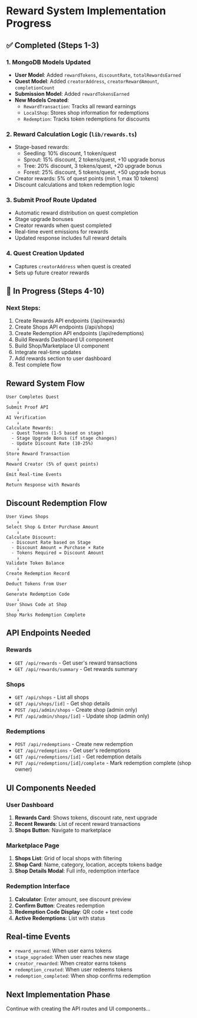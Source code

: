 # Reward System Implementation Progress

## ✅ Completed (Steps 1-3)

### 1. MongoDB Models Updated
- **User Model**: Added `rewardTokens`, `discountRate`, `totalRewardsEarned`
- **Quest Model**: Added `creatorAddress`, `creatorRewardAmount`, `completionCount`
- **Submission Model**: Added `rewardTokensEarned`
- **New Models Created**:
  - `RewardTransaction`: Tracks all reward earnings
  - `LocalShop`: Stores shop information for redemptions
  - `Redemption`: Tracks token redemptions for discounts

### 2. Reward Calculation Logic (`lib/rewards.ts`)
- Stage-based rewards:
  - Seedling: 10% discount, 1 token/quest
  - Sprout: 15% discount, 2 tokens/quest, +10 upgrade bonus
  - Tree: 20% discount, 3 tokens/quest, +20 upgrade bonus
  - Forest: 25% discount, 5 tokens/quest, +50 upgrade bonus
- Creator rewards: 5% of quest points (min 1, max 10 tokens)
- Discount calculations and token redemption logic

### 3. Submit Proof Route Updated
- Automatic reward distribution on quest completion
- Stage upgrade bonuses
- Creator rewards when quest completed
- Real-time event emissions for rewards
- Updated response includes full reward details

### 4. Quest Creation Updated
- Captures `creatorAddress` when quest is created
- Sets up future creator rewards

## 🚧 In Progress (Steps 4-10)

### Next Steps:
1. Create Rewards API endpoints (/api/rewards)
2. Create Shops API endpoints (/api/shops)
3. Create Redemption API endpoints (/api/redemptions)
4. Build Rewards Dashboard UI component
5. Build Shop/Marketplace UI component
6. Integrate real-time updates
7. Add rewards section to user dashboard
8. Test complete flow

## Reward System Flow

```
User Completes Quest
    ↓
Submit Proof API
    ↓
AI Verification
    ↓
Calculate Rewards:
  - Quest Tokens (1-5 based on stage)
  - Stage Upgrade Bonus (if stage changes)
  - Update Discount Rate (10-25%)
    ↓
Store Reward Transaction
    ↓
Reward Creator (5% of quest points)
    ↓
Emit Real-time Events
    ↓
Return Response with Rewards
```

## Discount Redemption Flow

```
User Views Shops
    ↓
Select Shop & Enter Purchase Amount
    ↓
Calculate Discount:
  - Discount Rate based on Stage
  - Discount Amount = Purchase × Rate
  - Tokens Required = Discount Amount
    ↓
Validate Token Balance
    ↓
Create Redemption Record
    ↓
Deduct Tokens from User
    ↓
Generate Redemption Code
    ↓
User Shows Code at Shop
    ↓
Shop Marks Redemption Complete
```

## API Endpoints Needed

### Rewards
- `GET /api/rewards` - Get user's reward transactions
- `GET /api/rewards/summary` - Get rewards summary

### Shops
- `GET /api/shops` - List all shops
- `GET /api/shops/[id]` - Get shop details
- `POST /api/admin/shops` - Create shop (admin only)
- `PUT /api/admin/shops/[id]` - Update shop (admin only)

### Redemptions
- `POST /api/redemptions` - Create new redemption
- `GET /api/redemptions` - Get user's redemptions
- `GET /api/redemptions/[id]` - Get redemption details
- `PUT /api/redemptions/[id]/complete` - Mark redemption complete (shop owner)

## UI Components Needed

### User Dashboard
1. **Rewards Card**: Shows tokens, discount rate, next upgrade
2. **Recent Rewards**: List of recent reward transactions
3. **Shops Button**: Navigate to marketplace

### Marketplace Page
1. **Shops List**: Grid of local shops with filtering
2. **Shop Card**: Name, category, location, accepts tokens badge
3. **Shop Details Modal**: Full info, redemption interface

### Redemption Interface
1. **Calculator**: Enter amount, see discount preview
2. **Confirm Button**: Creates redemption
3. **Redemption Code Display**: QR code + text code
4. **Active Redemptions**: List with status

## Real-time Events

- `reward_earned`: When user earns tokens
- `stage_upgraded`: When user reaches new stage
- `creator_rewarded`: When creator earns tokens
- `redemption_created`: When user redeems tokens
- `redemption_completed`: When shop confirms redemption

## Next Implementation Phase

Continue with creating the API routes and UI components...

